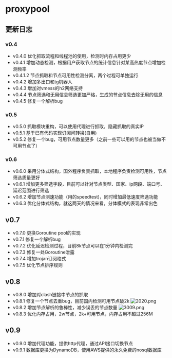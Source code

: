 # proxypool

## 更新日志

### v0.4
- v0.4.0 优化抓取流程和线程池的使用，检测时内存占用更少
- v0.4.1 增加动态检测，根据用户获取节点的统计信息针对某高热度节点增加检测频率
- v0.4.1.2 节点抓取和节点可用性检测分离，两个过程可单独运行
- v0.4.2 增加多出口和tg机器人
- v0.4.3 增加对vmess的h2网络支持
- v0.4.4 节点筛选和无用信息筛选更加严格，生成的节点信息去除无用的信息
- v0.4.5 修复一个解析bug

### v0.5
- v0.5.0 抓取模块重构，可以使用代理进行抓取，隐藏抓取的真实IP
- v0.5.1 基于已有代码实现订阅间转换(自用)
- v0.5.2 修复一个bug，可用节点数量更多（之前一些可以用的节点也被当做不可用节点了）

### v0.6
- v0.6.0 采用分体式结构，国外程序负责抓取，本地程序负责检测可用性，节点筛选质量更好
- v0.6.1 增加更多筛选字段，目前可以针对节点类型、国家、ip网段、端口号、延迟范围进行筛选
- v0.6.2 增加节点测速功能（用的speedtest)，同时增加最低速度筛选功能
- v0.6.3 优化分体式结构，就这两天的情况来看，分体模式的表现非常出色

## v0.7
- v0.7.0 更换Goroutine pool的实现
- v0.7.1 修复一个解析bug
- v0.7.2 优化延迟检测过程，目前8k节点可以在1分钟内检测完
- v0.7.3 修复一处Goroutine泄露
- v0.7.4 增加trojan订阅格式
- v0.7.5 优化节点排序规则

## v0.8
- v0.8.0 增加对clash链接中节点的抓取
- v0.8.1 修复一个节点去重bug，目前国内检测可用节点破2k
![2020.png](https://i.loli.net/2020/11/08/fjuGbWKXP2ZLkaw.png)
- v0.8.2 增加节点解析的鲁棒性，减少误丢的节点数量
![3009.png](https://i.loli.net/2020/11/20/kYSFe14mHRgUyL9.png)
- v0.8.3 优化内存占用，2w节点，2k+可用节点，内存占用不超过256M

## v0.9
- v0.9.0 增加代理功能，提供http代理，通过API接口切换节点
- v0.9.1 数据库更换为DynamoDB，使用AWS提供的永久免费的nosql数据库
